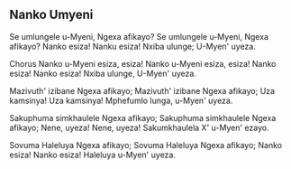 ## Nanko Umyeni

Se umlungele u-Myeni, Ngexa afikayo?
Se umlungele u-Myeni, Ngexa afikayo?
Nanko esiza! Nanku esiza!
Nxiba ulunge; U-Myen' uyeza.

Chorus
Nanko u-Myeni esiza, esiza! Nanko u-Myeni esiza, esiza!
Nanko esiza! Nanko esiza! Nxiba ulunge, U-Myen' uyeza.

Mazivuth' izibane Ngexa afikayo;
Mazivuth' izibane Ngexa afikayo;
Uza kamsinya! Uza kamsinya!
Mphefumlo lunga, u-Myen' uyeza.

Sakuphuma simkhaulele Ngexa afikayo;
Sakuphuma simkhaulele Ngexa afikayo;
Nene, uyeza! Nene, uyeza!
Sakumkhaulela X' u-Myen' ezayo.

Sovuma Haleluya Ngexa afikayo;
Sovuma Haleluya Ngexa afikayo;
Nanko esiza! Nanko esiza!
Haleluya u-Myen' uyeza.

